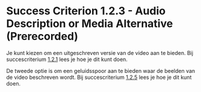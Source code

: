 # Success Criterion 1.2.3 - Audio Description or Media Alternative (Prerecorded)

Je kunt kiezen om een uitgeschreven versie van de video aan te bieden. Bij succescriterium [1.2.1](1.2.1.md) lees je hoe je dit kunt doen.

De tweede optie is om een geluidsspoor aan te bieden waar de beelden van de video beschreven wordt. Bij succescriterium [1.2.5](1.2.5.md) lees je hoe je dit kunt doen.

